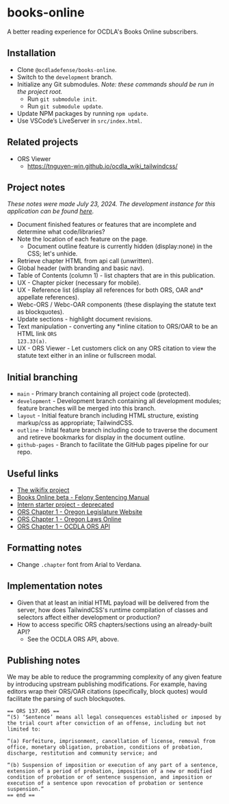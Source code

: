 # books-online
A better reading experience for OCDLA's Books Online subscribers.


## Installation
* Clone <code>@ocdladefense/books-online</code>.
* Switch to the <code>development</code> branch.
* Initialize any Git submodules.  _Note: these commands should be run in the project root._
  * Run <code>git submodule init</code>.
  * Run <code>git submodule update</code>.
* Update NPM packages by running <code>npm update</code>.
* Use VSCode’s LiveServer in <code>src/index.html</code>.




## Related projects
* ORS Viewer
  * https://tnguyen-win.github.io/ocdla_wiki_tailwindcss/


## Project notes
_These notes were made July 23, 2024.  The development instance for this application can be found [here](https://pubs.ocdla.org/fsm/1)._
* Document finished features or features that are incomplete and determine what code/libraries?
* Note the location of each feature on the page.
  * Document outline feature is currently hidden (display:none) in the CSS; let's unhide.
* Retrieve chapter HTML from api call (unwritten).
* Global header (with branding and basic nav).
* Table of Contents (column 1) - list chapters that are in this publication.
* UX - Chapter picker (necessary for mobile).
* UX - Reference list (display all references for both ORS, OAR and* appellate references).
* Webc-ORS / Webc-OAR components (these displaying the statute text as blockquotes).
* Update sections - highlight document revisions.
* Text manipulation - converting any *inline citation to ORS/OAR to be an HTML link <code><a chapter="12" section="23" subsection="b">ORS 123.33(a)</a></code>.
* UX - ORS Viewer - Let customers click on any ORS citation to view the statute text either in an inline or fullscreen modal.


## Initial branching
* <code>main</code> - Primary branch containing all project code (protected).
* <code>development</code> - Development branch containing all development modules; feature branches will be merged into this branch.
* <code>layout</code> - Initial feature branch including HTML structure, existing markup/css as appropriate; TailwindCSS.
* <code>outline</code> - Inital feature branch including code to traverse the document and retireve bookmarks for display in the document outline.
* <code>github-pages</code> - Branch to facilitate the GitHub pages pipeline for our repo.

## Useful links
* [The wikifix project](https://github.com/ocdladefense/wikifix)
* [Books Online beta - Felony Sentencing Manual](https://pubs.ocdla.org/fsm/1)
* [Intern starter project - deprecated](https://github.com/ocdladefense/intern-starter)
* [ORS Chapter 1 - Oregon Legislature Website](https://www.oregonlegislature.gov/bills_laws/ors/ors001.html)
* [ORS Chapter 1 - Oregon Laws Online](https://oregon.public.law/statutes/ors_1.001)
* [ORS Chapter 1 - OCDLA ORS API](https://appdev.ocdla.org/books-online/index.php?chapter=1)

## Formatting notes
* Change <code>.chapter</code> font from Arial to Verdana.

## Implementation notes
* Given that at least an initial HTML payload will be delivered from the server, how does TailwindCSS's runtime compilation of classes and selectors affect either development or production?
* How to access specific ORS chapters/sections using an already-built API?
  * See the OCDLA ORS API, above.

## Publishing notes
We may be able to reduce the programming complexity of any given feature by introducing upstream publishing modifications.  For example, having editors wrap their ORS/OAR citations (specifically, block quotes) would facilitate the parsing of such blockquotes.

```
== ORS 137.005 ==
“(5) ‘Sentence’ means all legal consequences established or imposed by the trial court after conviction of an offense, including but not limited to:

“(a) Forfeiture, imprisonment, cancellation of license, removal from office, monetary obligation, probation, conditions of probation, discharge, restitution and community service; and

“(b) Suspension of imposition or execution of any part of a sentence, extension of a period of probation, imposition of a new or modified condition of probation or of sentence suspension, and imposition or execution of a sentence upon revocation of probation or sentence suspension.”
== end ==
```


